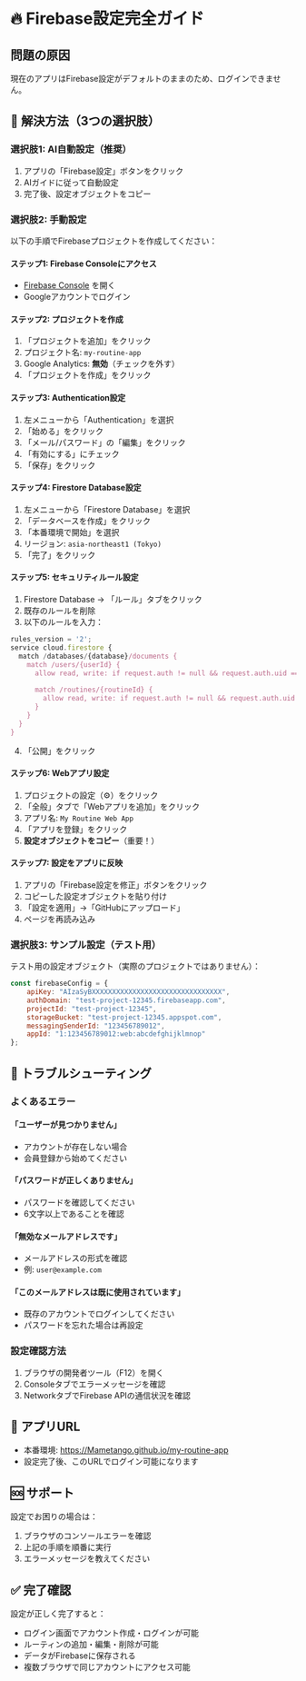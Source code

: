 # 🔥 Firebase設定完全ガイド

## 問題の原因
現在のアプリはFirebase設定がデフォルトのままのため、ログインできません。

## 🚀 解決方法（3つの選択肢）

### 選択肢1: AI自動設定（推奨）
1. アプリの「Firebase設定」ボタンをクリック
2. AIガイドに従って自動設定
3. 完了後、設定オブジェクトをコピー

### 選択肢2: 手動設定
以下の手順でFirebaseプロジェクトを作成してください：

#### ステップ1: Firebase Consoleにアクセス
- [Firebase Console](https://console.firebase.google.com/) を開く
- Googleアカウントでログイン

#### ステップ2: プロジェクトを作成
1. 「プロジェクトを追加」をクリック
2. プロジェクト名: `my-routine-app`
3. Google Analytics: **無効**（チェックを外す）
4. 「プロジェクトを作成」をクリック

#### ステップ3: Authentication設定
1. 左メニューから「Authentication」を選択
2. 「始める」をクリック
3. 「メール/パスワード」の「編集」をクリック
4. 「有効にする」にチェック
5. 「保存」をクリック

#### ステップ4: Firestore Database設定
1. 左メニューから「Firestore Database」を選択
2. 「データベースを作成」をクリック
3. 「本番環境で開始」を選択
4. リージョン: `asia-northeast1 (Tokyo)`
5. 「完了」をクリック

#### ステップ5: セキュリティルール設定
1. Firestore Database → 「ルール」タブをクリック
2. 既存のルールを削除
3. 以下のルールを入力：

```javascript
rules_version = '2';
service cloud.firestore {
  match /databases/{database}/documents {
    match /users/{userId} {
      allow read, write: if request.auth != null && request.auth.uid == userId;
      
      match /routines/{routineId} {
        allow read, write: if request.auth != null && request.auth.uid == userId;
      }
    }
  }
}
```

4. 「公開」をクリック

#### ステップ6: Webアプリ設定
1. プロジェクトの設定（⚙️）をクリック
2. 「全般」タブで「Webアプリを追加」をクリック
3. アプリ名: `My Routine Web App`
4. 「アプリを登録」をクリック
5. **設定オブジェクトをコピー**（重要！）

#### ステップ7: 設定をアプリに反映
1. アプリの「Firebase設定を修正」ボタンをクリック
2. コピーした設定オブジェクトを貼り付け
3. 「設定を適用」→「GitHubにアップロード」
4. ページを再読み込み

### 選択肢3: サンプル設定（テスト用）
テスト用の設定オブジェクト（実際のプロジェクトではありません）：

```javascript
const firebaseConfig = {
    apiKey: "AIzaSyBXXXXXXXXXXXXXXXXXXXXXXXXXXXXXXXX",
    authDomain: "test-project-12345.firebaseapp.com",
    projectId: "test-project-12345",
    storageBucket: "test-project-12345.appspot.com",
    messagingSenderId: "123456789012",
    appId: "1:123456789012:web:abcdefghijklmnop"
};
```

## 🔧 トラブルシューティング

### よくあるエラー

#### 「ユーザーが見つかりません」
- アカウントが存在しない場合
- 会員登録から始めてください

#### 「パスワードが正しくありません」
- パスワードを確認してください
- 6文字以上であることを確認

#### 「無効なメールアドレスです」
- メールアドレスの形式を確認
- 例: `user@example.com`

#### 「このメールアドレスは既に使用されています」
- 既存のアカウントでログインしてください
- パスワードを忘れた場合は再設定

### 設定確認方法
1. ブラウザの開発者ツール（F12）を開く
2. Consoleタブでエラーメッセージを確認
3. NetworkタブでFirebase APIの通信状況を確認

## 📱 アプリURL
- 本番環境: https://Mametango.github.io/my-routine-app
- 設定完了後、このURLでログイン可能になります

## 🆘 サポート
設定でお困りの場合は：
1. ブラウザのコンソールエラーを確認
2. 上記の手順を順番に実行
3. エラーメッセージを教えてください

## ✅ 完了確認
設定が正しく完了すると：
- ログイン画面でアカウント作成・ログインが可能
- ルーティンの追加・編集・削除が可能
- データがFirebaseに保存される
- 複数ブラウザで同じアカウントにアクセス可能 